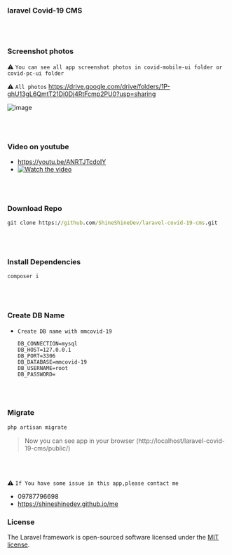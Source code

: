 ### laravel Covid-19 CMS

<br/><br/>

### Screenshot photos

:warning: `You can see all app screenshot photos in covid-mobile-ui folder or covid-pc-ui folder  `

:warning: `All photos`​ https://drive.google.com/drive/folders/1P-ghU13gL6QmtT21Di0Dj4RtFcmp2PU0?usp=sharing

![image](https://drive.google.com/uc?export=view&id=1wihtGLOBRTCqkPzhYQinJHWM0H5ozVTm)


<br/><br/>
### Video on youtube

- https://youtu.be/ANRTJTcdoIY
- [![Watch the video](https://img.youtube.com/vi/ANRTJTcdoIY/hqdefault.jpg)](https://youtu.be/ANRTJTcdoIY)



<br/><br/>
### Download Repo

```cmd
git clone https://github.com/ShineShineDev/laravel-covid-19-cms.git
```



<br/><br/>
### Install Dependencies

```cmd
composer i 
```


<br/><br/>
### Create DB Name 

- `Create DB name with mmcovid-19`

  ```.env
  DB_CONNECTION=mysql
  DB_HOST=127.0.0.1
  DB_PORT=3306
  DB_DATABASE=mmcovid-19
  DB_USERNAME=root
  DB_PASSWORD=
  ```


<br/><br/>
### Migrate
```cmd
php artisan migrate
```

> Now you can see app in your browser (http://localhost/laravel-covid-19-cms/public/)





<br/><br/>

:warning: `If You have some issue in this app,please contact me`

- <a href:tel='09787796698'>09787796698</a>
- https://shineshinedev.github.io/me





### License

The Laravel framework is open-sourced software licensed under the [MIT license](https://opensource.org/licenses/MIT).
